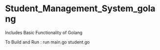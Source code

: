 # Student_Management_System_golang

Includes Basic Functionality of Golang

To Build and Run : run main.go student.go
